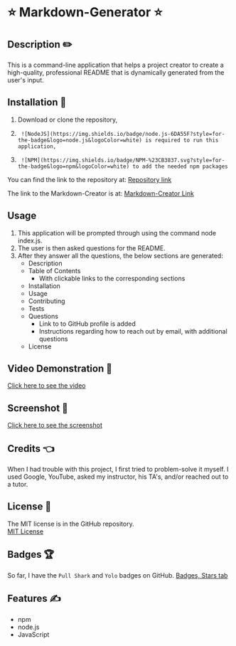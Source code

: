 # ⭐ Markdown-Generator ⭐

## Description ✏️

This is a command-line application that helps a project creator to create a high-quality, professional README that is dynamically generated from the user's input.

## Installation 🔑

1.  Download or clone the repository,
2.      ![NodeJS](https://img.shields.io/badge/node.js-6DA55F?style=for-the-badge&logo=node.js&logoColor=white) is required to run this application,
3.      ![NPM](https://img.shields.io/badge/NPM-%23CB3837.svg?style=for-the-badge&logo=npm&logoColor=white) to add the needed npm packages

You can find the link to the repository at:
[Repository link](https://github.com/123sites/Markdown-Creator.git)

The link to the Markdown-Creator is at:
[Markdown-Creator Link](https://123sites.github.io/Markdown-Creator/)

## Usage

1. This application will be prompted through using the command node index.js.
2. The user is then asked questions for the README.
3. After they answer all the questions, the below sections are generated:
   - Description
   - Table of Contents
     - With clickable links to the corresponding sections
   - Installation
   - Usage
   - Contributing
   - Tests
   - Questions
     - Link to to GitHub profile is added
     - Instructions regarding how to reach out by email, with additional questions
   - License

## Video Demonstration 🎯

[Click here to see the video](ht)

## Screenshot 🎯

[Click here to see the screenshot](./a)

## Credits 👈

When I had trouble with this project, I first tried to problem-solve it myself. I used Google, YouTube, asked my instructor, his TA's, and/or reached out to a tutor.

## License 📝

The MIT license is in the GitHub repository.  
[MIT License](https://github.com/123sites/Markdown-Creator/blob/main/LICENSE)

## Badges 🏆

So far, I have the `Pull Shark` and `Yolo` badges on GitHub.
[Badges, Stars tab](https://github.com/123sites?tab=stars)

## Features ✍

- npm
- node.js
- JavaScript
